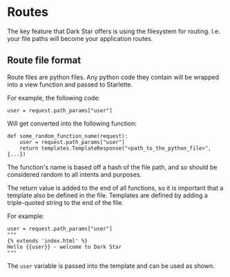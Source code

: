 # Routes

The key feature that Dark Star offers is using the filesystem for routing. I.e. your file paths will become your application routes.


## Route file format


Route files are python files. Any python code they contain will be wrapped into a view function and passed to Starlette.

For example, the following code:

    user = request.path_params["user"]


Will get converted into the following function:

    def some_random_function_name(request):
        user = request.path_params["user"]
        return templates.TemplateResponse("<path_to_the_python_file>", {...})


The function's name is based off a hash of the file path, and so should be considered random to all intents and purposes.

The return value is added to the end of all functions, so it is important that a template also be defined in the file. Templates are defined by adding a triple-quoted string to the end of the file. 

For example:


    user = request.path_params["user"]
    """
    {% extends 'index.html' %}
    Hello {{user}} - welcome to Dark Star
    """

The `user` variable is passed into the template and can be used as shown.
